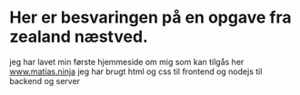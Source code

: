 # Her er besvaringen på en opgave fra zealand næstved.

jeg har lavet min første hjemmeside om mig som kan tilgås her www.matias.ninja jeg har brugt html og css til frontend og nodejs til backend og server


